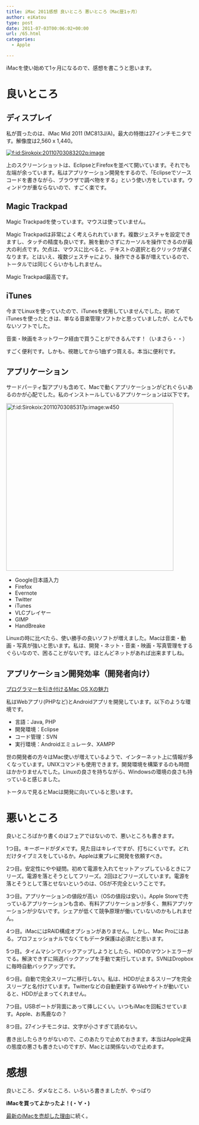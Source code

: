 ```yaml
---
title: iMac 2011感想 良いところ 悪いところ（Mac歴1ヶ月）
author: eiKatou
type: post
date: 2011-07-03T00:06:02+00:00
url: /65.html
categories:
  - Apple

---
```

iMacを使い始めて1ヶ月になるので、感想を書こうと思います。

# 良いところ

## ディスプレイ

私が買ったのは、iMac Mid 2011 (MC813J/A)。最大の特徴は27インチモニタです。解像度は2,560 x 1,440。

<a href="http://f.hatena.ne.jp/Sirokoix/20110703083202" class="hatena-fotolife" target="_blank"><img src="http://cdn-ak.f.st-hatena.com/images/fotolife/S/Sirokoix/20110703/20110703083202.png" alt="f:id:Sirokoix:20110703083202p:image" title="f:id:Sirokoix:20110703083202p:image" class="hatena-fotolife" /></a>

上のスクリーンショットは、EclipseとFirefoxを並べて開いています。それでも左端が余っています。私はアプリケーション開発をするので、「Eclipseでソースコードを書きながら、ブラウザで調べ物をする」という使い方をしています。ウィンドウが重ならないので、すごく楽です。

## Magic Trackpad

Magic Trackpadを使っています。マウスは使っていません。

Magic Trackpadは非常によく考えられれています。複数ジェスチャを設定できますし、タッチの精度も良いです。腕を動かさずにカーソルを操作できるのが最大の利点です。欠点は、マウスに比べると、テキストの選択と右クリックが遅くなります。とはいえ、複数ジェスチャにより、操作できる事が増えているので、トータルでは同じくらいかもしれません。

Magic Trackpad最高です。

## iTunes

今までLinuxを使っていたので、iTunesを使用していませんでした。初めてiTunesを使ったときは、単なる音楽管理ソフトかと思っていましたが、とんでもないソフトでした。

音楽・映画をネットワーク経由で買うことができるんです！（いまさら・・）

すごく便利です。しかも、視聴してから1曲ずつ買える。本当に便利です。

## アプリケーション

サードパーティ製アプリも含めて、Macで動くアプリケーションがどれぐらいあるのかが心配でした。私のインストールしているアプリケーションは以下です。

<a href="http://f.hatena.ne.jp/Sirokoix/20110703085317" class="hatena-fotolife" target="_blank"><img src="http://cdn-ak.f.st-hatena.com/images/fotolife/S/Sirokoix/20110703/20110703085317.png" alt="f:id:Sirokoix:20110703085317p:image:w450" title="f:id:Sirokoix:20110703085317p:image:w450" class="hatena-fotolife" width="450" /></a>

  * Google日本語入力
  * Firefox
  * Evernote
  * Twitter
  * iTunes
  * VLCプレイヤー
  * GIMP
  * HandBreake

Linuxの時に比べたら、使い勝手の良いソフトが増えました。Macは音楽・動画・写真が強いと思います。私は、開発・ネット・音楽・映画・写真管理をするぐらいなので、困ることがないです。ほとんどネットがあれば出来ますしね。



## アプリケーション開発効率（開発者向け）

<a href="http://www.atmarkit.co.jp/fcoding/articles/macosx/macosxa.html" target="_blank">プログラマーを引き付けるMac OS Xの魅力</a>

私はWebアプリ(PHPなど)とAndroidアプリを開発しています。以下のような環境です。

  * 言語：Java, PHP
  * 開発環境：Eclipse
  * コード管理：SVN
  * 実行環境：Androidエミュレータ、XAMPP

世の開発者の方々はMac使いが増えているようで、インターネット上に情報が多くなっています。UNIXコマンドも使用できます。開発環境を構築するのも時間はかかりませんでした。Linuxの良さを持ちながら、Windowsの環境の良さも持っていると感じました。

トータルで見るとMacは開発に向いていると思います。

# 悪いところ

良いところばかり書くのはフェアではないので、悪いところも書きます。

1つ目。キーボードがダメです。見た目はキレイですが、打ちにくいです。どれだけタイプミスをしているか。Appleは東プレに開発を依頼すべき。

2つ目。安定性にやや疑問。初めて電源を入れてセットアップしているときにフリーズ。電源を落とそうとしてフリーズ。2回ほどフリーズしています。電源を落とそうとして落とせないというのは、OSが不完全ということです。

3つ目。アプリケーションの値段が高い（OSの値段は安い）。Apple Storeで売っているアプリケーションも含め、有料アプリケーションが多く、無料アプリケーションが少ないです。シェアが低くて競争原理が働いていないのかもしれません。

4つ目。iMacにはRAID構成オプションがありません。しかし、Mac Proにはある。プロフェッショナルでなくてもデータ保護は必須だと思います。

5つ目。タイムマシンでバックアップしようとしたら、HDDのマウントエラーがでる。解決できずに隔週バックアップを手動で実行しています。SVNはDropboxに毎時自動バックアップです。

6つ目。自動で完全スリープに移行しない。私は、HDDが止まるスリープを完全スリープと名付けています。Twitterなどの自動更新するWebサイトが動いていると、HDDが止まってくれません。

7つ目。USBポートが背面にあって挿しにくい。いつもiMacを回転させています。Apple、お馬鹿なの？

8つ目。27インチモニタは、文字が小さすぎて読めない。

書き出したらきりがないので、このあたりで止めておきます。本当はApple定員の態度の悪さも書きたいのですが、Macとは関係ないので止めます。

# 感想

良いところ、ダメなところ、いろいろ書きましたが、やっぱり

<span style="font-weight:bold;" class="deco">iMacを買ってよかったよ！(・∀・)</span>

[最新のiMacを売却した理由][1]に続く。

 [1]: http://eikatou.net/blog/2012/03/imac-sell/
